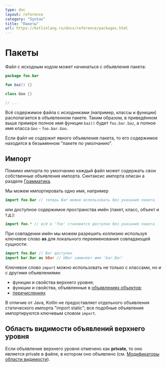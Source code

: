 ```yaml
---
type: doc
layout: reference
category: "Syntax"
title: "Пакеты"
url: https://kotlinlang.ru/docs/reference/packages.html
---
```


# Пакеты

Файл с исходным кодом может начинаться с объявления пакета:

``` kotlin
package foo.bar

fun baz() {}

class Goo {}

// ...
```

Всё содержимое файла с исходниками (например, классы и функции) располагается в объявленном пакете.
Таким образом, в приведённом выше примере полное имя функции `baz()` будет `foo.bar.baz`, а полное имя класса `Goo` - `foo.bar.Goo`. 
 
Если файл не содержит явного объявления пакета, то его содержимое находится в безымянном "пакете по умолчанию".

<a name="imports"></a>

<!--## Imports-->
## Импорт

Помимо импорта по умолчанию каждый файл может содержать свои собственные объявления импорта.
Синтаксис импорта описан а разделе [Грамматика](https://kotlinlang.org/docs/reference/grammar.html#imports).

Мы можем импортировать одно имя, например

``` kotlin
import foo.Bar // теперь Bar можно использовать без указания пакета
```

или доступное содержимое пространства имён (пакет, класс, объект и т.д.):

``` kotlin
import foo.* // всё в 'foo' становится доступно без указания пакета
```

При совпадении имён мы можем разрешить коллизию используя ключевое слово <b class="keyword">as</b><!--keyword--> для локального переименования совпадающей сущности:

``` kotlin
import foo.Bar // Bar доступен
import bar.Bar as bBar // bBar заменяет имя 'bar.Bar'
```

Ключевое слово `import` можно использовать не только с классами, но и с другими объявлениями:

  * функции и свойства верхнего уровня;
  * функции и свойства, объявленные в [объявлениях объектов](object-declarations.html#object-declarations);
  * [перечислениях](enum-classes.html)

В отличие от  Java, Kotlin не предоставляет отдельного объявления статического импорта "import static"; все подобные объявления импортируются ключевым словом `import`.

## Область видимости объявлений верхнего уровня

Если объявление верхнего уровня отмечено как <b class="keyword">private</b><!--keyword-->, то оно является private в файле, в котором оно объявлено (см. [Модификаторы области видимости](visibility-modifiers.html)).

